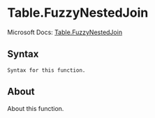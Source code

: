 ---
---

# Table.FuzzyNestedJoin

Microsoft Docs: [Table.FuzzyNestedJoin](https://docs.microsoft.com/en-us/powerquery-m/table-fuzzynestedjoin)

## Syntax

```powerquery-m
Syntax for this function.
```

## About

About this function.

